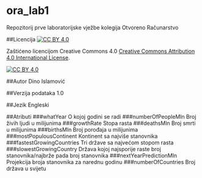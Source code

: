 # ora_lab1
Repozitorij prve laboratorijske vježbe kolegija Otvoreno Računarstvo

##Licencija
[![CC BY 4.0][cc-by-shield]][cc-by]

Zaštićeno licencijom Creative Commons 4.0
[Creative Commons Attribution 4.0 International License][cc-by].

[![CC BY 4.0][cc-by-image]][cc-by]

[cc-by]: http://creativecommons.org/licenses/by/4.0/
[cc-by-image]: https://i.creativecommons.org/l/by/4.0/88x31.png
[cc-by-shield]: https://img.shields.io/badge/License-CC%20BY%204.0-lightgrey.svg

##Autor
Dino Islamović

##Verzija podataka
1.0

##Jezik
Engleski

##Atributi
###whatYear
O kojoj godini se radi
###numberOfPeopleMln
Broj živih ljudi u milijunima
###growthRate
Stopa rasta
###deathsMln
Broj smrti u milijunima
###birthsMln
Broj porođaja u milijunima
###mostPopulousContinent
Kontinent sa najviše stanovnika
###fastestGrowingCountries
Tri države sa najvećom stopom rasta
###slowestGrowingCountry
Država kojoj najsporije raste broj stanovnika/najbrže pada broj stanovnika
###nextYearPredictionMln
Projekcija broja stanovnika za narednu godinu
###numberOfCountries
Broj država u svijetu


